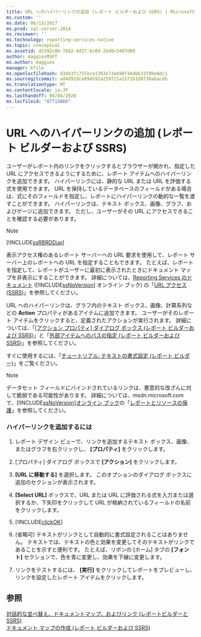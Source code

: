 ```yaml
---
title: URL へのハイパーリンクの追加 (レポート ビルダーおよび SSRS) | Microsoft Docs
ms.custom: ''
ms.date: 06/13/2017
ms.prod: sql-server-2014
ms.reviewer: ''
ms.technology: reporting-services-native
ms.topic: conceptual
ms.assetid: d3392c0b-7b62-4d27-bc04-2bd0c5487d08
author: maggiesMSFT
ms.author: maggies
manager: kfile
ms.openlocfilehash: d3db3fc75feca1393e73e698f44db633f09e8dc1
ms.sourcegitcommit: ad4d92dce894592a259721a1571b1d8736abacdb
ms.translationtype: MT
ms.contentlocale: ja-JP
ms.lasthandoff: 08/04/2020
ms.locfileid: "87713866"
---
```

# <a name="add-a-hyperlink-to-a-url-report-builder-and-ssrs"></a>URL へのハイパーリンクの追加 (レポート ビルダーおよび SSRS)
  ユーザーがレポート内のリンクをクリックするとブラウザーが開かれ、指定した URL にアクセスできるようにするために、レポート アイテムへのハイパーリンクを追加できます。 ハイパーリンクには、静的な URL または URL を評価する式を使用できます。 URL を保持しているデータベースのフィールドがある場合は、式にそのフィールドを指定し、レポートにハイパーリンクの動的な一覧を渡すことができます。 ハイパーリンクは、テキスト ボックス、画像、グラフ、およびゲージに追加できます。 ただし、ユーザーがその URL にアクセスできることを確認する必要があります。  
  
> [!NOTE]  
>  [!INCLUDE[ssRBRDDup](../../includes/ssrbrddup-md.md)]  
  
 表示アクセス権のあるレポート サーバーへの URL 要求を使用して、レポート サーバー上のレポートへの URL を指定することもできます。 たとえば、レポートを指定して、レポートがユーザーに最初に表示されたときにドキュメント マップを非表示にすることができます。 詳細については、[Reporting Services のドキュメント](https://go.microsoft.com/fwlink/?linkid=121312) ([!INCLUDE[ssNoVersion](../../includes/ssnoversion-md.md)] オンライン ブック) の「[URL アクセス &#40;SSRS&#41;](../url-access-ssrs.md)」を参照してください。  
  
 URL へのハイパーリンクは、グラフ内のテキスト ボックス、画像、計算系列などの **Action** プロパティがあるアイテムに追加できます。 ユーザーがそのレポート アイテムをクリックすると、定義されたアクションが実行されます。 詳細については、「[[アクション プロパティ] ダイアログ ボックス &#40;レポート ビルダーおよび SSRS&#41;](../action-properties-dialog-box-report-builder-and-ssrs.md)」と「[外部アイテムへのパスの指定 &#40;レポート ビルダーおよび SSRS&#41;](specifying-paths-to-external-items-report-builder-and-ssrs.md)」を参照してください。  
  
 すぐに使用するには、「[チュートリアル: テキストの書式設定 &#40;レポート ビルダー&#41;](../tutorial-format-text-report-builder.md)」をご覧ください。  
  
> [!NOTE]  
>  データセット フィールドにバインドされているリンクは、悪意的な改ざんに対して脆弱である可能性があります。 詳細については、msdn.microsoft.com で、[!INCLUDE[ssNoVersion](../../includes/ssnoversion-md.md)][オンライン ブック](https://go.microsoft.com/fwlink/?LinkId=154888)の「[レポートとリソースの保護](../security/secure-reports-and-resources.md)」を参照してください。  
  
### <a name="to-add-a-hyperlink"></a>ハイパーリンクを追加するには  
  
1.  レポート デザイン ビューで、リンクを追加するテキスト ボックス、画像、またはグラフを右クリックし、 **[プロパティ]** をクリックします。  
  
2.  [プロパティ] ダイアログ ボックスで **[アクション]** をクリックします。  
  
3.  **[URL に移動する]** を選択します。 このオプションのダイアログ ボックスに追加のセクションが表示されます。  
  
4.  **[Select URL]** ボックスで、URL または URL に評価される式を入力または選択するか、下矢印をクリックして URL が格納されているフィールドの名前をクリックします。  
  
5.  [!INCLUDE[clickOK](../../includes/clickok-md.md)]  
  
6.  (省略可) テキストがリンクとして自動的に書式設定されることはありません。 テキストでは、テキストの色と効果を変更してそのテキストがリンクであることを示すと便利です。 たとえば、リボンの [ホーム] タブの **[フォント]** セクションで、色を青に変更し、効果を下線に変更します。  
  
7.  リンクをテストするには、 **[実行]** をクリックしてレポートをプレビューし、リンクを設定したレポート アイテムをクリックします。  
  
## <a name="see-also"></a>参照  
 [対話的な並べ替え、ドキュメントマップ、およびリンク &#40;レポートビルダーと SSRS&#41;](interactive-sort-document-maps-and-links-report-builder-and-ssrs.md)   
 [ドキュメント マップの作成 &#40;レポート ビルダーおよび SSRS&#41;](create-a-document-map-report-builder-and-ssrs.md)  
  
  
